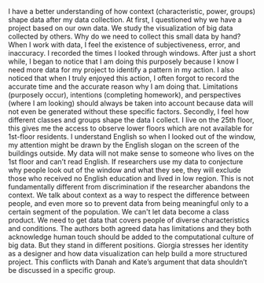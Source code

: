 I have a better understanding of how context (characteristic, power, groups) shape data after my data collection. At first, I questioned why we have a project based on our own data. We study the visualization of big data collected by others. Why do we need to collect this small data by hand? When I work with data, I feel the existence of subjectiveness, error, and inaccuracy. I recorded the times I looked through windows. After just a short while, I began to notice that I am doing this purposely because I know I need more data for my project to identify a pattern in my action. I also noticed that when I truly enjoyed this action, I often forgot to record the accurate time and the accurate reason why I am doing that. Limitations (purposely occur), intentions (completing homework), and perspectives (where I am looking) should always be taken into account because data will not even be generated without these specific factors. Secondly, I feel how different classes and groups shape the data I collect. I live on the 25th floor, this gives me the access to observe lower floors which are not available for 1st-floor residents. I understand English so when I looked out of the window, my attention might be drawn by the English slogan on the screen of the buildings outside. My data will not make sense to someone who lives on the 1st floor and can’t read English. If researchers use my data to conjecture why people look out of the window and what they see, they will exclude those who received no English education and lived in low region. This is not fundamentally different from discrimination if the researcher abandons the context. We talk about context as a way to respect the difference between people, and even more so to prevent data from being meaningful only to a certain segment of the population. We can't let data become a class product. We need to get data that covers people of diverse characteristics and conditions. The authors both agreed data has limitations and they both acknowledge human touch should be added to the computational culture of big data. But they stand in different positions. Giorgia stresses her identity as a designer and how data visualization can help build a more structured project. This conflicts with Danah and Kate’s argument that data shouldn’t be discussed in a specific group.